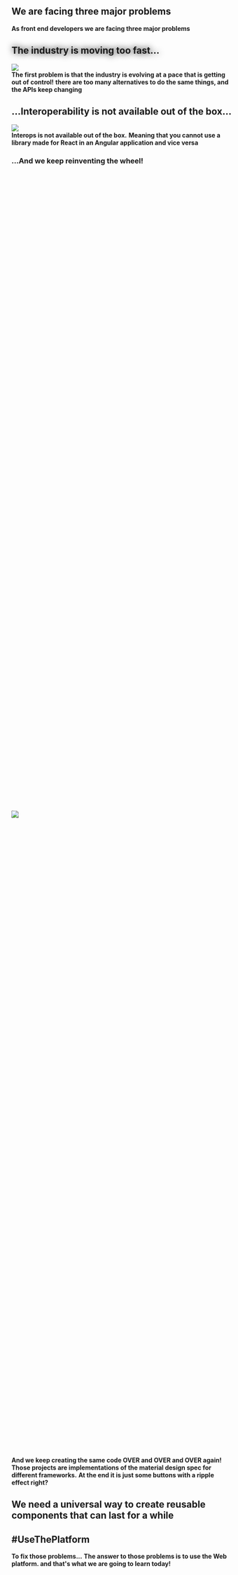 <section>
    <h2>We are facing three major problems</h2>
    <aside class="notes">
        <b>As front end developers we are facing three major problems</b>
    </aside>
</section>

<section data-background-image="../../img/front_end_logos.png">
    <h2 style="text-shadow: 0px 0px 15px rgba(0, 0, 0, 1);">The industry is moving too fast...</h2>
    <img src="./img/fwk_too_fast.png" class="img-plain"/>
    <aside class="notes">
        <b>The first problem is that the industry is evolving at a pace that is getting out of control!</b>
        <b>there are too many alternatives to do the same things, and the APIs keep changing</b>
    </aside>
</section>

<section>
    <h2>...Interoperability is not available out of the box...</h2>
    <img src="./img/js-frameworks.jpg" class="img-plain"/>
    <aside class="notes">
        <b>Interops is not available out of the box.</b>
        <b>Meaning that you cannot use a library made for React in an Angular application and vice versa</b>
    </aside>
</section>

<section class="stretch">
    <h3>...And we keep reinventing the wheel!</h3>
    <div style="height: 75%; position: relative; width: 100%; display: flex; justify-items: center; align-items: center; align-content: center; flex: 1;">
        <div class="fragment"></div>
        <img data-autoslide="1000" style="position: absolute; transform: rotate(0.005turn) " src="./img/material/material-design-1.png" class="img-plain fragment zoom-in"/>
        <img data-autoslide="1000" style="position: absolute; transform: rotate(-0.005turn) " src="./img/material/material-design-2.png" class="img-plain fragment zoom-in"/>
        <img data-autoslide="1000" style="position: absolute; transform: rotate(0.008turn) " src="./img/material/material-design-3.png" class="img-plain fragment zoom-in"/>
        <img data-autoslide="1000" style="position: absolute; transform: rotate(-0.008turn) " src="./img/material/material-design-4.png" class="img-plain fragment zoom-in"/>
        <img data-autoslide="1000" style="position: absolute; transform: rotate(0.010turn) " src="./img/material/material-design-5.png" class="img-plain fragment zoom-in"/>
        <img data-autoslide="1000" style="position: absolute; transform: rotate(-0.010turn) " src="./img/material/material-design-6.png" class="img-plain fragment zoom-in"/>
        <img data-autoslide="1000" style="position: absolute; transform: rotate(0.015turn) " src="./img/material/material-design-7.png" class="img-plain fragment zoom-in"/>
        <img data-autoslide="1000" style="position: absolute; transform: rotate(-0.015turn)" src="./img/material/material-design-8.png" class="img-plain fragment zoom-in"/>
        <img data-autoslide="1000" style="position: absolute; transform: rotate(0.005turn)" src="./img/material/material-design-9.png" class="img-plain fragment zoom-in"/>
        <img style="position: absolute; transform: rotate(-0.005turn)" src="./img/material/material-design-10.png" class="img-plain fragment zoom-in"/>
        <!-- <img style="position: absolute; left: calc(50% - 250px);" src="./img/material/illuminati.png" class="img-plain fragment zoom-in"/> -->
    </div>
    <aside class="notes">
        <b>And we keep creating the same code OVER and OVER and OVER again!</b>
        <b>Those projects are implementations of the material design spec for different frameworks.</b>
        <b>At the end it is just some buttons with a ripple effect right?</b>
    </aside>
</section>

<section>
    <h2>We need a <span style="color: var(--primary)">universal</span> way to create <span style="color: var(--primary)">reusable components</span> that can  <span style="color: var(--primary)">last for a while</span></h2>
    <h2 class="fragment" style="text-transform: initial;">#UseThePlatform</h2>
    <aside class="notes">
        <b>To fix those problems...</b>
        <b>The answer to those problems is to use the Web platform. and that's what we are going to learn today!</b>
    </aside>
</section>